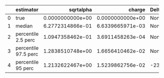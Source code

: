 |    | estimator            |        sqrtalpha |           charge | Delta Phi_phi       | Ncycles vacuum     |
|---:|:---------------------|-----------------:|-----------------:|:--------------------|:-------------------|
|  0 | true                 | 0.0000000000e+00 | 0.0000000000e+00 | None                | 111882.83349085563 |
|  1 | median               | 6.2772314866e-01 | 6.6339665971e-03 | None                | None               |
|  2 | percentile 2.5 perc  | 1.0947358462e-01 | 3.6911458263e-04 | None                | None               |
|  3 | percentile 97.5 perc | 1.2838510748e+00 | 1.6656410462e-02 | None                | None               |
|  4 | percentile 95 perc   | 1.2132622467e+00 | 1.5239862756e-02 | -23.366117753088474 | None               |